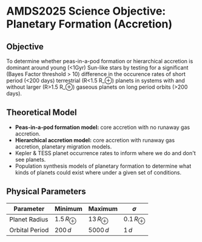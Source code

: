 # AMDS2025 Science Objective: Planetary Formation (Accretion)

## Objective

To determine whether peas-in-a-pod formation or hierarchical accretion is dominant around young (<1Gyr) Sun-like stars by testing for a significant (Bayes Factor threshold > 10) difference in the occurence rates of short period (<200 days) terrestrial (R<1.5 R_⊕) planets in systems with and without larger (R>1.5 R_⊕) gaseous planets on long period orbits (>200 days). 

## Theoretical Model

- **Peas-in-a-pod formation model:** core accretion with no runaway gas accretion.
- **Hierarchical accretion model:** core accretion with runaway gas accretion, planetary migration models.
- Kepler & TESS planet occurrence rates to inform where we do and don't see planets.
- Population synthesis models of planetary formation to determine what kinds of planets could exist where under a given set of conditions.

## Physical Parameters

| Parameter | Minimum | Maximum | $\sigma$ |
|-----------|---------|---------|----------|
| Planet Radius| $1.5\,R_\oplus$| $13\,R_\oplus$| $0.1\,R_\oplus$ |
| Orbital Period | $200\,d$ | $5000\,d$ | $1\,d$ |

